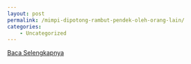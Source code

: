 ```yaml
---
layout: post
permalink: /mimpi-dipotong-rambut-pendek-oleh-orang-lain/
categories:
    - Uncategorized
---
```


[Baca Selengkapnya](/03)